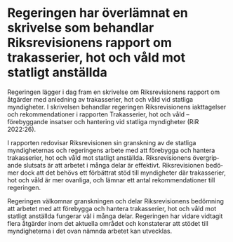 # Regeringen har överlämnat en skrivelse som behandlar Riksrevisionens rapport om trakasserier, hot och våld mot statligt anställda

Regeringen lägger i dag fram en skrivelse om Riksrevisionens rapport om åtgärder med anledning av trakasserier, hot och våld vid statliga myndigheter. I skrivelsen behandlar regeringen Riksrevisionens iakttagelser och rekommendationer i rapporten Trakasserier, hot och våld – förebyggande insatser och hantering vid statliga myndigheter (RiR 2022:26).

I rapporten redovisar Riksrevisionen sin granskning av de statliga myndigheternas och regeringens arbete med att förebygga och hantera trakasserier, hot och våld mot statligt anställda. Riksrevisionens över­grip­ande slutsats är att arbetet i många delar är effektivt. Riks­revisionen bedö­mer dock att det behövs ett förbättrat stöd till myndigheter där tra­kasserier, hot och våld är mer ovanliga, och lämnar ett antal rekommen­dationer till regeringen.

Regeringen välkomnar granskningen och delar Riksrevisionens bedöm­ning att arbetet med att förebygga och hantera trakasserier, hot och våld mot statligt anställda fungerar väl i många delar. Regeringen har vidare vidtagit flera åtgärder inom det aktuella området och konsta­terar att stödet till myndig­heterna i det ovan nämnda arbetet kan utvecklas.
